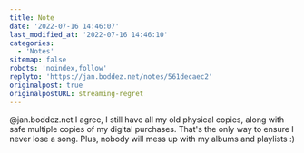 ```yaml
---
title: Note
date: '2022-07-16 14:46:07'
last_modified_at: '2022-07-16 14:46:10'
categories: 
  - 'Notes'
sitemap: false
robots: 'noindex,follow'
replyto: 'https://jan.boddez.net/notes/561decaec2'
originalpost: true
originalpostURL: streaming-regret
---
```

@jan.boddez.net I agree, I still have all my old physical copies, along with safe multiple copies of my digital purchases. That's the only way to ensure I never lose a song. Plus, nobody will mess up with my albums and playlists :)